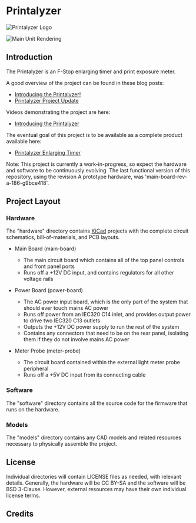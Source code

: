 # Printalyzer

![Printalyzer Logo](https://github.com/dkonigsberg/printalyzer/blob/master/docs/images/printalyzer-logo.png?raw=true)

![Main Unit Rendering](https://github.com/dkonigsberg/printalyzer/blob/master/docs/images/main-unit-photo.png?raw=true)

## Introduction

The Printalyzer is an F-Stop enlarging timer and print exposure meter.

A good overview of the project can be found in these blog posts:
* [Introducing the Printalyzer!](https://hecgeek.blogspot.com/2020/11/introducing-printalyzer.html)
* [Printalyzer Project Update](https://hecgeek.blogspot.com/2020/12/printalyzer-project-update.html)

Videos demonstrating the project are here:
* [Introducing the Printalyzer](https://youtu.be/2FPqqqVILP8)

The eventual goal of this project is to be available as a complete product available here:
* [Printalyzer Enlarging Timer](https://www.dektronics.com/printalyzer-enlarging-timer)

Note: This project is currently a work-in-progress, so expect the hardware and software to be continuously evolving.  The last functional version of this repository, using the revision A prototype hardware, was
'main-board-rev-a-186-g9bce418'.

## Project Layout

### Hardware
The "hardware" directory contains [KiCad](https://www.kicad.org/) projects
with the complete circuit schematics, bill-of-materials, and
PCB layouts.

* Main Board (main-board)
  * The main circuit board which contains all of the top panel controls and front panel ports
  * Runs off a +12V DC input, and contains regulators for all other voltage rails

* Power Board (power-board)
  * The AC power input board, which is the only part of the system that should ever touch mains AC power
  * Runs off power from an IEC320 C14 inlet, and provides output power to drive two IEC320 C13 outlets
  * Outputs the +12V DC power supply to run the rest of the system
  * Contains any connectors that need to be on the rear panel, isolating them if they do not involve mains AC power

* Meter Probe (meter-probe)
  * The circuit board contained within the external light meter probe peripheral
  * Runs off a +5V DC input from its connecting cable

### Software
The "software" directory contains all the source code for the firmware
that runs on the hardware.

### Models
The "models" directory contains any CAD models and related resources
necessary to physically assemble the project.

## License
Individual directories will contain LICENSE files as needed, with relevant
details. Generally, the hardware will be CC BY-SA and the software will be
BSD 3-Clause. However, external resources may have their own individual license terms.

## Credits
